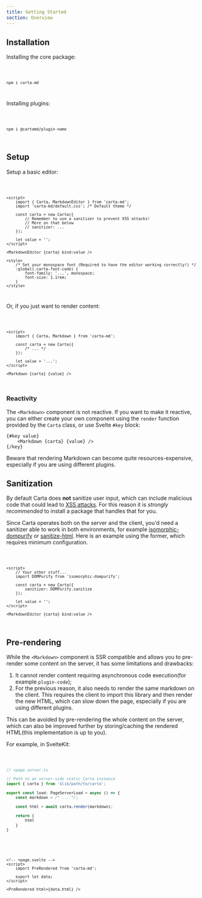 ```yaml
---
title: Getting Started
section: Overview
---
```


<script>
  import Code from '$lib/components/code/Code.svelte';
</script>

## Installation

Installing the core package:

<Code>

```
npm i carta-md
```

</Code>

Installing plugins:

<Code>

```
npm i @cartamd/plugin-name
```

</Code>

## Setup

Setup a basic editor:

<Code>

```svelte
<script>
	import { Carta, MarkdownEditor } from 'carta-md';
	import 'carta-md/default.css'; /* Default theme */

	const carta = new Carta({
		// Remember to use a sanitizer to prevent XSS attacks!
		// More on that below
		// sanitizer: ...
	});

	let value = '';
</script>

<MarkdownEditor {carta} bind:value />

<style>
	/* Set your monospace font (Required to have the editor working correctly!) */
	:global(.carta-font-code) {
		font-family: '...', monospace;
		font-size: 1.1rem;
	}
</style>
```

</Code>

Or, if you just want to render content:

<Code>

```svelte
<script>
	import { Carta, Markdown } from 'carta-md';

	const carta = new Carta({
		/* ... */
	});

	let value = '...';
</script>

<Markdown {carta} {value} />
```

</Code>

### Reactivity

The `<Markdown>` component is not reactive. If you want to make it reactive, you can either create your own component using the `render` function provided by the `Carta` class, or use Svelte `#key` block:

```svelte
{#key value}
	<Markdown {carta} {value} />
{/key}
```

Beware that rendering Markdown can become quite resources-expensive, especially if you are using different plugins.

## Sanitization

By default Carta does **not** sanitize user input, which can include malicious code that could lead to [XSS attacks](https://en.wikipedia.org/wiki/Cross-site_scripting). For this reason it is _strongly recommended_ to install a package that handles that for you.

Since Carta operates both on the server and the client, you'd need a sanitizer able to work in both environments, for example [isomorphic-dompurify](https://www.npmjs.com/package/isomorphic-dompurify) or [sanitize-html](https://www.npmjs.com/package/sanitize-html). Here is an example using the former, which requires minimum configuration.

<Code>

```svelte
<script>
	// Your other stuff...
	import DOMPurify from 'isomorphic-dompurify';

	const carta = new Carta({
		sanitizer: DOMPurify.sanitize
	});

	let value = '';
</script>

<MarkdownEditor {carta} bind:value />
```

</Code>

## Pre-rendering

While the `<Markdown>` component is SSR compatible and allows you to pre-render some content on the server, it has some limitations and drawbacks:

1. It cannot render content requiring asynchronous code execution(for example `plugin-code`);
2. For the previous reason, it also needs to render the same markdown on the client. This requires the client to import this library and then render the new HTML, which can slow down the page, especially if you are using different plugins.

This can be avoided by pre-rendering the whole content on the server, which can also be improved further by storing/caching the rendered HTML(this implementation is up to you).

For example, in SvelteKit:

<Code>

```ts
// +page.server.ts

// Path to an server-side static Carta instance
import { carta } from '$lib/path/to/carta';

export const load: PageServerLoad = async () => {
	const markdown = /* ... */;

	const html = await carta.render(markdown);

	return {
		html
	}
}
```

</Code>

<Code>

```svelte
<!-- +page.svelte -->
<script>
	import PreRendered from 'carta-md';

	export let data;
</script>

<PreRendered html={data.html} />
```

</Code>
